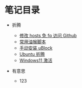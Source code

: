 # 笔记目录

- 折腾

  - [修改 hosts 免 fq 访问 Github](./article/note-github-hosts.md)
  - [常用油猴脚本](./article/note-tampermonkey.md)
  - [手动安装 uBlock](./article/note-ublock-firefox.md)
  - [Ubuntu 折腾](./article/note-ubuntu-z-turn.md)
  - [Windows11 激活](./article/note-windows-11-activation.md)

- 有意思
  - 123
